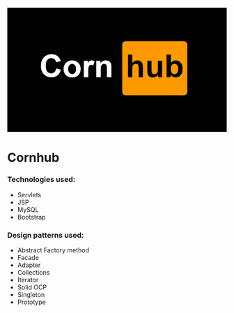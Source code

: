 ![logo](https://github.com/mokiong/Cornhub/blob/master/web/images/cornhub-logo.png?=200x50)

# Cornhub

### Technologies used:

- Servlets
- JSP
- MySQL
- Bootstrap

### Design patterns used:

- Abstract Factory method
- Facade
- Adapter
- Collections
- Iterator
- Solid OCP
- Singleton
- Prototype
